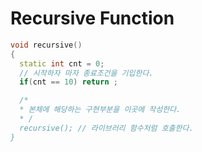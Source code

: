 # Recursive Function


```cpp
void recursive()
{
  static int cnt = 0;
  // 시작하자 마자 종료조건을 기입한다.
  if(cnt == 10) return ;

  /*
  * 본체에 해당하는 구현부분을 이곳에 작성한다.                   
  * /
  recursive(); // 라이브러리 함수처럼 호출한다.
}
```
